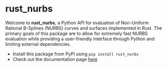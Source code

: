 # rust_nurbs
Welcome to **rust_nurbs**, a Python API for evaluation of Non-Uniform Rational B-Splines (NURBS) curves and surfaces implemented in Rust. The primary goals of this package are to allow for extremely fast NURBS evaluation while providing a user-friendly interface through Python and limiting external dependencies.

- Install this package from PyPi using `pip install rust_nurbs`
- Check out the documentation page [here](https://rust-nurbs.readthedocs.io/en/latest/)
